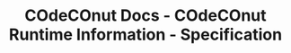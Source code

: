 ---
layout: page
title: COdeCOnut Docs - COdeCOnut Runtime Information - Specification
permalink: /documentation/cri_format
---